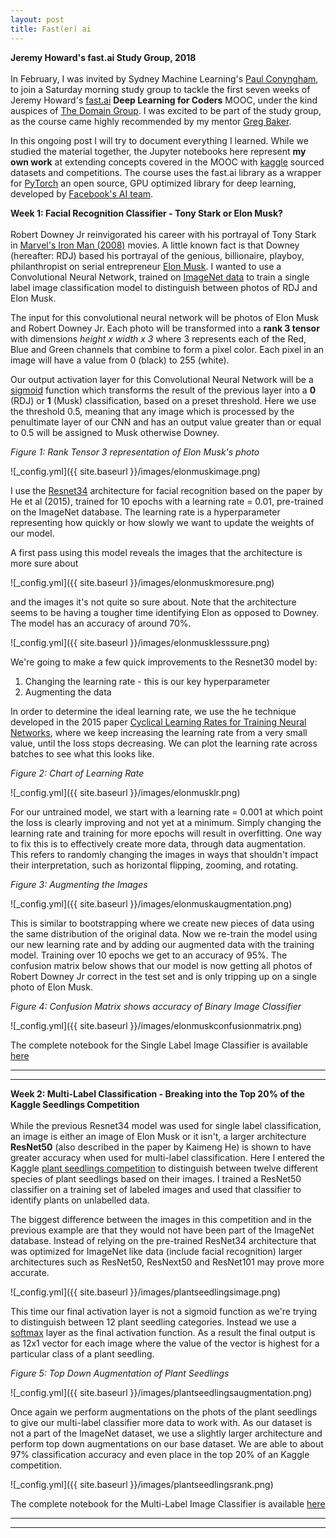 ```yaml
---
layout: post
title: Fast(er) ai
---
```


**Jeremy Howard's fast.ai Study Group, 2018** <br /> <br /> In February, I was invited by Sydney Machine Learning's [Paul Conyngham](https://twitter.com/paul_conyngham), to join a Saturday morning study group to tackle the first seven weeks of Jeremy Howard's [fast.ai](http://course.fast.ai/start.html) **Deep Learning for Coders** MOOC, under the kind auspices of [The Domain Group](https://www.domain.com.au/). I was excited to be part of the study group, as the course came highly recommended by my mentor [Greg Baker](https://www.linkedin.com/in/solresol/). 

In this ongoing post I will try to document everything I learned. While we studied the material together, the Jupyter notebooks here represent **my own work** at extending concepts covered in the MOOC with [kaggle](https://www.kaggle.com) sourced datasets and competitions. The course uses the fast.ai library as a wrapper for [PyTorch](http://pytorch.org/) an open source, GPU optimized library for deep learning, developed by [Facebook's AI team](https://www.infoworld.com/article/3159120/artificial-intelligence/facebook-brings-gpu-powered-machine-learning-to-python.html).

**Week 1: Facial Recognition Classifier - Tony Stark or Elon Musk?**<br /> <br />Robert Downey Jr reinvigorated his career with his portrayal of Tony Stark in [Marvel's Iron Man (2008)](http://marvel.com/movies/movie/19/iron_man) movies. A little known fact is that Downey (hereafter: RDJ) based his portrayal of the genious, billionaire, playboy, philanthropist on serial entrepreneur [Elon Musk](https://www.theguardian.com/technology/2018/feb/09/elon-musk-the-real-life-iron-man). I wanted to use a Convolutional Neural Network, trained on [ImageNet data](https://en.wikipedia.org/wiki/ImageNet) to train a single label image classification model to distinguish between photos of RDJ and Elon Musk.

The input for this convolutional neural network will be photos of Elon Musk and Robert Downey Jr. Each photo will be transformed into a **rank 3 tensor** with dimensions *height x width x 3* where 3 represents each of the Red, Blue and Green channels that combine to form a pixel color. Each pixel in an image will have a value from 0 (black) to 255 (white).

Our output activation layer for this Convolutional Neural Network will be a [sigmoid](https://en.wikipedia.org/wiki/Sigmoid_function) function which transforms the result of the previous layer into a **0** (RDJ) or **1** (Musk) classification, based on a preset threshold. Here we use the threshold 0.5, meaning that any image which is processed by the penultimate layer of our CNN and has an output value greater than or equal to 0.5 will be assigned to Musk otherwise Downey.

*Figure 1: Rank Tensor 3 representation of Elon Musk's photo*

![_config.yml]({{ site.baseurl }}/images/elonmuskimage.png)

I use the [Resnet34](https://arxiv.org/abs/1512.03385) architecture for facial recognition based on the paper by He et al (2015), trained for 10 epochs with a learning rate = 0.01, pre-trained on the ImageNet database. The learning rate is a hyperparameter representing how quickly or how slowly we want to update the weights of our model.

A first pass using this model reveals the images that the architecture is more sure about

![_config.yml]({{ site.baseurl }}/images/elonmuskmoresure.png)

and the images it's not quite so sure about. Note that the architecture seems to be having a tougher time identifying Elon as opposed to Downey. The model has an accuracy of around 70%.

![_config.yml]({{ site.baseurl }}/images/elonmusklesssure.png)

We're going to make a few quick improvements to the Resnet30 model by:

1. Changing the learning rate - this is our key hyperparameter
2. Augmenting the data

In order to determine the ideal learning rate, we use the he technique developed in the 2015 paper [Cyclical Learning Rates for Training Neural Networks](https://arxiv.org/abs/1506.01186), where we keep increasing the learning rate from a very small value, until the loss stops decreasing. We can plot the learning rate across batches to see what this looks like.

*Figure 2: Chart of Learning Rate*

![_config.yml]({{ site.baseurl }}/images/elonmusklr.png)

For our untrained model, we start with a learning rate = 0.001 at which point the loss is clearly improving and not yet at a minimum. Simply changing the learning rate and training for more epochs will result in overfitting.  One way to fix this is to effectively create more data, through data augmentation. This refers to randomly changing the images in ways that shouldn't impact their interpretation, such as horizontal flipping, zooming, and rotating.

*Figure 3: Augmenting the Images*

![_config.yml]({{ site.baseurl }}/images/elonmuskaugmentation.png)

This is similar to bootstrapping where we create new pieces of data using the same distribution of the original data. Now we re-train the model using our new learning rate and by adding our augmented data with the training model. Training over 10 epochs we get to an accuracy of 95%. The confusion matrix below shows that our model is now getting all photos of Robert Downey Jr correct in the test set and is only tripping up on a single photo of Elon Musk.

*Figure 4: Confusion Matrix shows accuracy of Binary Image Classifier*

![_config.yml]({{ site.baseurl }}/images/elonmuskconfusionmatrix.png)

The complete notebook for the Single Label Image Classifier is available [here](https://github.com/factorwonk/fastai/blob/master/adas-lesson1-genius-billionaire-playboy-philanthropist.ipynb)

----
****

**Week 2: Multi-Label Classification - Breaking into the Top 20% of the Kaggle Seedlings Competition**<br /> <br />While the previous Resnet34 model was used for single label classification, an image is either an image of Elon Musk or it isn't, a larger architecture **ResNet50** (also described in the paper by Kaimeng He) is shown to have greater accuracy when used for multi-label classification. Here I entered the Kaggle [plant seedlings competition](https://www.kaggle.com/c/plant-seedlings-classification) to distinguish between twelve different species of plant seedlings based on their images. I trained a ResNet50 classifier on a training set of labeled images and used that classifier to identify plants on unlabelled data. 

The biggest difference between the images in this competition and in the previous example are that they would not have been part of the ImageNet database. Instead of relying on the pre-trained ResNet34 architecture that was optimized for ImageNet like data (include facial recognition) larger architectures such as ResNet50, ResNext50 and ResNet101 may prove more accurate.

![_config.yml]({{ site.baseurl }}/images/plantseedlingsimage.png)

This time our final activation layer is not a sigmoid function as we're trying to distinguish between 12 plant seedling categories. Instead we use a [softmax](https://en.wikipedia.org/wiki/Softmax_function) layer as the final activation function. As a result the final output is as 12x1 vector for each image where the value of the vector is highest for a particular class of a plant seedling.

*Figure 5: Top Down Augmentation of Plant Seedlings*

![_config.yml]({{ site.baseurl }}/images/plantseedlingsaugmentation.png)

Once again we perform augmentations on the phots of the plant seedlings to give our multi-label classifier more data to work with. As our dataset is not a part of the ImageNet dataset, we use a slightly larger architecture and perform top down augmentations on our base dataset. We are able to about 97% classification accuracy and even place in the top 20% of an Kaggle competition.

![_config.yml]({{ site.baseurl }}/images/plantseedlingsrank.png)



The complete notebook for the Multi-Label Image Classifier is available [here](https://github.com/factorwonk/fastai/blob/master/adas-lesson2-seedlings-final.ipynb)

----
****
